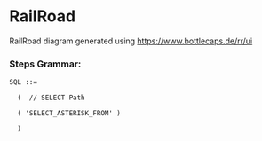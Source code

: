 # RailRoad
RailRoad diagram generated using https://www.bottlecaps.de/rr/ui

### Steps Grammar: 
```
SQL ::=  

  (  // SELECT Path

  ( 'SELECT_ASTERISK_FROM' )

  )
```
